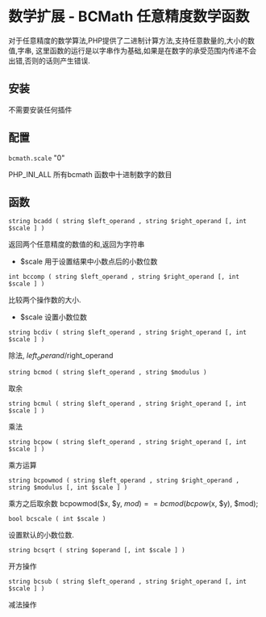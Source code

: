 # 数学扩展 - BCMath 任意精度数学函数

对于任意精度的数学算法,PHP提供了二进制计算方法,支持任意数量的,大小的数值,字串, 这里函数的运行是以字串作为基础,如果是在数字的承受范围内传递不会出错,否则的话则产生错误.


## 安装

不需要安装任何插件

## 配置

`bcmath.scale` "0"

PHP_INI_ALL  所有bcmath 函数中十进制数字的数目

## 函数

`string bcadd ( string $left_operand , string $right_operand [, int $scale ] )`

返回两个任意精度的数值的和,返回为字符串
- $scale     用于设置结果中小数点后的小数位数

`int bccomp ( string $left_operand , string $right_operand [, int $scale ] )`

比较两个操作数的大小.
- $scale 设置小数位数

`string bcdiv ( string $left_operand , string $right_operand [, int $scale ] )`

除法, $left_operand/$right_operand

`string bcmod ( string $left_operand , string $modulus )`

取余

`string bcmul ( string $left_operand , string $right_operand [, int $scale ] )`

乘法

`string bcpow ( string $left_operand , string $right_operand [, int $scale ] )`

乘方运算

`string bcpowmod ( string $left_operand , string $right_operand , string $modulus [, int $scale ] )`

乘方之后取余数
     bcpowmod($x, $y, $mod)==bcmod(bcpow($x, $y), $mod);

`bool bcscale ( int $scale )`

设置默认的小数位数.
     
`string bcsqrt ( string $operand [, int $scale ] )`

开方操作

`string bcsub ( string $left_operand , string $right_operand [, int $scale ] )`

减法操作
     
